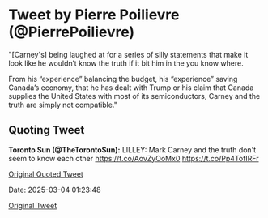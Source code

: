 # Tweet by Pierre Poilievre (@PierrePoilievre)

"[Carney's] being laughed at for a series of silly statements that make it look like he wouldn’t know the truth if it bit him in the you know where.

From his “experience” balancing the budget, his “experience” saving Canada’s economy, that he has dealt with Trump or his claim that Canada supplies the United States with most of its semiconductors, Carney and the truth are simply not compatible."

## Quoting Tweet

**Toronto Sun (@TheTorontoSun):** LILLEY: Mark Carney and the truth don't seem to know each other https://t.co/AovZyOoMx0 https://t.co/Pp4TofIRFr

[Original Quoted Tweet](https://x.com/TheTorontoSun/status/1896727442154279248)

Date: 2025-03-04 01:23:48

[Original Tweet](https://x.com/PierrePoilievre/status/1896733279510049141)
